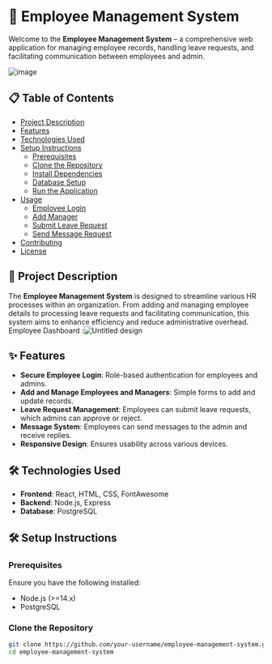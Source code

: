 # 🌟 Employee Management System

Welcome to the **Employee Management System** – a comprehensive web application for managing employee records, handling leave requests, and facilitating communication between employees and admin. 

![image](https://github.com/Abhishek1problemsolver/Employee_Management_system/assets/121240970/ba5ee05f-940e-4647-bfbd-a01e8d31df00)


## 📋 Table of Contents

- [Project Description](#project-description)
- [Features](#features)
- [Technologies Used](#technologies-used)
- [Setup Instructions](#setup-instructions)
  - [Prerequisites](#prerequisites)
  - [Clone the Repository](#clone-the-repository)
  - [Install Dependencies](#install-dependencies)
  - [Database Setup](#database-setup)
  - [Run the Application](#run-the-application)
- [Usage](#usage)
  - [Employee Login](#employee-login)
  - [Add Manager](#add-manager)
  - [Submit Leave Request](#submit-leave-request)
  - [Send Message Request](#send-message-request)
- [Contributing](#contributing)
- [License](#license)

## 📖 Project Description

The **Employee Management System** is designed to streamline various HR processes within an organization. From adding and managing employee details to processing leave requests and facilitating communication, this system aims to enhance efficiency and reduce administrative overhead.
Employee Dashboard :![Untitled design](https://github.com/Abhishek1problemsolver/Employee_Management_system/assets/121240970/c911dbbf-e3e9-4d7f-92e5-029e19d54c26)

## ✨ Features

- **Secure Employee Login**: Role-based authentication for employees and admins.
- **Add and Manage Employees and Managers**: Simple forms to add and update records.
- **Leave Request Management**: Employees can submit leave requests, which admins can approve or reject.
- **Message System**: Employees can send messages to the admin and receive replies.
- **Responsive Design**: Ensures usability across various devices.

## 🛠 Technologies Used

- **Frontend**: React, HTML, CSS, FontAwesome
- **Backend**: Node.js, Express
- **Database**: PostgreSQL

## 🛠️ Setup Instructions

### Prerequisites

Ensure you have the following installed:

- Node.js (>=14.x)
- PostgreSQL

### Clone the Repository

```sh
git clone https://github.com/your-username/employee-management-system.git
cd employee-management-system
